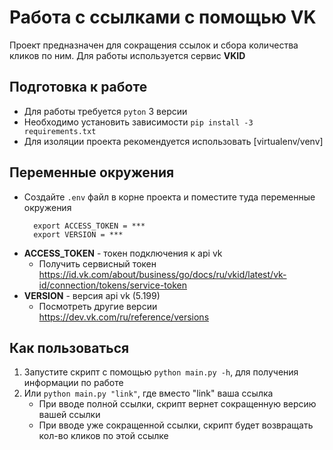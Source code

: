 # Работа с ссылками с помощью VK
Проект предназначен для сокращения ссылок и сбора количества кликов по ним.
Для работы используется сервис **VKID**

## Подготовка к работе
* Для работы требуется `pyton` 3 версии
* Необходимо установить зависимости `pip install -3 requirements.txt`
* Для изоляции проекта рекомендуется использовать [virtualenv/venv]

## Переменные окружения
* Создайте `.env` файл в корне проекта и поместите туда переменные окружения
  ```
    export ACCESS_TOKEN = ***
    export VERSION = ***
* **ACCESS_TOKEN** - токен подключения к api vk
  * Получить сервисный токен https://id.vk.com/about/business/go/docs/ru/vkid/latest/vk-id/connection/tokens/service-token
* **VERSION** - версия api vk (5.199)
  * Посмотреть другие версии https://dev.vk.com/ru/reference/versions

## Как пользоваться
1. Запустите скрипт с помощью `python main.py -h`, для получения информации по работе
2. Или `python main.py "link"`, где вместо "link" ваша ссылка
    * При вводе полной ссылки, скрипт вернет сокращенную версию вашей ссылки
    * При вводе уже сокращенной ссылки, скрипт будет возвращать кол-во кликов по этой ссылке